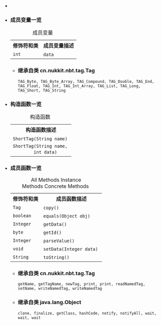 <div class="summary">
<ul class="blockList">
<li class="blockList">

<li class="blockList"><a name="field.summary">
<!--   -->
</a>
<h3>成员变量一览</h3>
<table class="memberSummary" border="0" cellpadding="3" cellspacing="0" summary="Field Summary table, listing fields, and an explanation">
<caption><span>成员变量</span><span class="tabEnd"> </span></caption>
<tr>
<th>修饰符和类</th>
<th>成员变量描述</th>
</tr>
<tr class="altColor">
<td class="colFirst"><code>int</code></td>
<td class="colLast"><code><span class="memberNameLink"><a >data</a></span></code> </td>
</tr>
</table>
<ul class="blockList">
<li class="blockList"><a name="fields.inherited.from.class.cn.nukkit.nbt.tag.Tag">
<!--   -->
</a>
<h3>继承自类 cn.nukkit.nbt.tag.<a  title="class in cn.nukkit.nbt.tag">Tag</a></h3>
<code><a >TAG_Byte</a>, <a >TAG_Byte_Array</a>, <a >TAG_Compound</a>, <a >TAG_Double</a>, <a >TAG_End</a>, <a >TAG_Float</a>, <a >TAG_Int</a>, <a >TAG_Int_Array</a>, <a >TAG_List</a>, <a >TAG_Long</a>, <a >TAG_Short</a>, <a >TAG_String</a></code></li>
</ul>
</li>
</ul>
<!-- ======== CONSTRUCTOR SUMMARY ======== -->
<ul class="blockList">
<li class="blockList"><a name="constructor.summary">
<!--   -->
</a>
<h3>构造函数一览</h3>
<table class="memberSummary" border="0" cellpadding="3" cellspacing="0" summary="Constructor Summary table, listing constructors, and an explanation">
<caption><span>构造函数</span><span class="tabEnd"> </span></caption>
<tr>
<th>构造函数描述</th>
</tr>
<tr class="altColor">
<td class="colOne"><code><span class="memberNameLink"><a >ShortTag</a></span>(<a  title="class or interface in java.lang">String</a> name)</code> </td>
</tr>
<tr class="rowColor">
<td class="colOne"><code><span class="memberNameLink"><a >ShortTag</a></span>(<a  title="class or interface in java.lang">String</a> name,
        int data)</code> </td>
</tr>
</table>
</li>
</ul>
<!-- ========== METHOD SUMMARY =========== -->
<ul class="blockList">
<li class="blockList"><a name="method.summary">
<!--   -->
</a>
<h3>成员函数一览</h3>
<table class="memberSummary" border="0" cellpadding="3" cellspacing="0" summary="Method Summary table, listing methods, and an explanation">
<caption><span id="t0" class="activeTableTab"><span>All Methods</span><span class="tabEnd"> </span></span><span id="t2" class="tableTab"><span><a >Instance Methods</a></span><span class="tabEnd"> </span></span><span id="t4" class="tableTab"><span><a >Concrete Methods</a></span><span class="tabEnd"> </span></span></caption>
<tr>
<th>修饰符和类</th>
<th>成员函数描述</th>
</tr>
<tr id="i0" class="altColor">
<td class="colFirst"><code><a  title="class in cn.nukkit.nbt.tag">Tag</a></code></td>
<td class="colLast"><code><span class="memberNameLink"><a >copy</a></span>()</code> </td>
</tr>
<tr id="i1" class="rowColor">
<td class="colFirst"><code>boolean</code></td>
<td class="colLast"><code><span class="memberNameLink"><a >equals</a></span>(<a  title="class or interface in java.lang">Object</a> obj)</code> </td>
</tr>
<tr id="i2" class="altColor">
<td class="colFirst"><code><a  title="class or interface in java.lang">Integer</a></code></td>
<td class="colLast"><code><span class="memberNameLink"><a >getData</a></span>()</code> </td>
</tr>
<tr id="i3" class="rowColor">
<td class="colFirst"><code>byte</code></td>
<td class="colLast"><code><span class="memberNameLink"><a >getId</a></span>()</code> </td>
</tr>
<tr id="i4" class="altColor">
<td class="colFirst"><code><a  title="class or interface in java.lang">Integer</a></code></td>
<td class="colLast"><code><span class="memberNameLink"><a >parseValue</a></span>()</code> </td>
</tr>
<tr id="i5" class="rowColor">
<td class="colFirst"><code>void</code></td>
<td class="colLast"><code><span class="memberNameLink"><a >setData</a></span>(<a  title="class or interface in java.lang">Integer</a> data)</code> </td>
</tr>
<tr id="i6" class="altColor">
<td class="colFirst"><code><a  title="class or interface in java.lang">String</a></code></td>
<td class="colLast"><code><span class="memberNameLink"><a >toString</a></span>()</code> </td>
</tr>
</table>
<ul class="blockList">
<li class="blockList"><a name="methods.inherited.from.class.cn.nukkit.nbt.tag.Tag">
<!--   -->
</a>
<h3>继承自类 cn.nukkit.nbt.tag.<a  title="class in cn.nukkit.nbt.tag">Tag</a></h3>
<code><a >getName</a>, <a >getTagName</a>, <a >newTag</a>, <a >print</a>, <a >print</a>, <a >readNamedTag</a>, <a >setName</a>, <a >writeNamedTag</a>, <a >writeNamedTag</a></code></li>
</ul>
<ul class="blockList">
<li class="blockList"><a name="methods.inherited.from.class.java.lang.Object">
<!--   -->
</a>
<h3>继承自类 java.lang.<a  title="class or interface in java.lang">Object</a></h3>
<code><a  title="class or interface in java.lang">clone</a>, <a  title="class or interface in java.lang">finalize</a>, <a  title="class or interface in java.lang">getClass</a>, <a  title="class or interface in java.lang">hashCode</a>, <a  title="class or interface in java.lang">notify</a>, <a  title="class or interface in java.lang">notifyAll</a>, <a  title="class or interface in java.lang">wait</a>, <a  title="class or interface in java.lang">wait</a>, <a  title="class or interface in java.lang">wait</a></code></li>
</ul>
</li>
</ul>
</li>
</ul>
</div>
